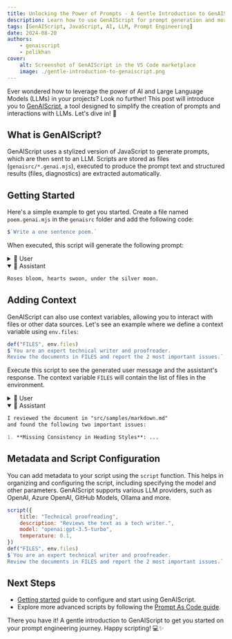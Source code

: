 ```yaml
---
title: Unlocking the Power of Prompts - A Gentle Introduction to GenAIScript 🚀
description: Learn how to use GenAIScript for prompt generation and more with this engaging introduction.
tags: [GenAIScript, JavaScript, AI, LLM, Prompt Engineering]
date: 2024-08-20
authors: 
    - genaiscript
    - pelikhan
cover:
    alt: Screenshot of GenAIScript in the VS Code marketplace
    image: ./gentle-introduction-to-genaiscript.png
---
```


Ever wondered how to leverage the power of AI and Large Language Models (LLMs) in your projects? Look no further! 
This post will introduce you to [GenAIScript](https://microsoft.github.io/genaiscript), a tool designed to simplify the creation of prompts and interactions with LLMs. Let's dive in! 🌊

## What is GenAIScript?

GenAIScript uses a stylized version of JavaScript to generate prompts, which are then sent to an LLM. 
Scripts are stored as files (`genaisrc/*.genai.mjs`), executed to produce the prompt text and structured results (files, diagnostics) are extracted automatically.

## Getting Started

Here's a simple example to get you started. Create a file named `poem.genai.mjs` in the `genaisrc` folder and add the following code:

```js
$`Write a one sentence poem.`
```

When executed, this script will generate the following prompt:

<details>
<summary>👤 User</summary>

```markdown
Write a one sentence poem.
```

</details>

<details open>
<summary>🤖 Assistant</summary>

```markdown
Roses bloom, hearts swoon, under the silver moon.
```

</details>

## Adding Context

GenAIScript can also use context variables, allowing you to interact with files or other data sources. Let's see an example where we define a context variable using `env.files`:

```js
def("FILES", env.files)
$`You are an expert technical writer and proofreader.
Review the documents in FILES and report the 2 most important issues.`
```

Execute this script to see the generated user message and the assistant's response. The context variable `FILES` will contain the list of files in the environment.

<details>
<summary>👤 User</summary>

```markdown
FILES: 
file="src/samples/markdown.md"
What is Markdown?
Markdown is a lightweight markup language that...

You are an expert technical writer and proofreader.
Review the documents in FILES and report the 2 most important issues.
```

</details>

<details open>
<summary>🤖 Assistant</summary>

```markdown
I reviewed the document in "src/samples/markdown.md" 
and found the following two important issues:

1. **Missing Consistency in Heading Styles**: ...
```

</details>

## Metadata and Script Configuration

You can add metadata to your script using the `script` function. This helps in organizing and configuring the script, including specifying the model and other parameters. GenAIScript supports various LLM providers, such as OpenAI, Azure OpenAI,
GitHub Models, Ollama and more.

```js
script({
    title: "Technical proofreading",
    description: "Reviews the text as a tech writer.",
    model: "openai:gpt-3.5-turbo",
    temperature: 0.1,
})
def("FILES", env.files)
$`You are an expert technical writer and proofreader.
Review the documents in FILES and report the 2 most important issues.`
```

## Next Steps

- [Getting started](https://microsoft.github.io/genaiscript/getting-started/) guide to configure and start using GenAIScript.
- Explore more advanced scripts by following the [Prompt As Code guide](https://microsoft.github.io/genaiscript/guides/prompt-as-code).

There you have it! A gentle introduction to GenAIScript to get you started on your prompt engineering journey. Happy scripting! 💻✨

